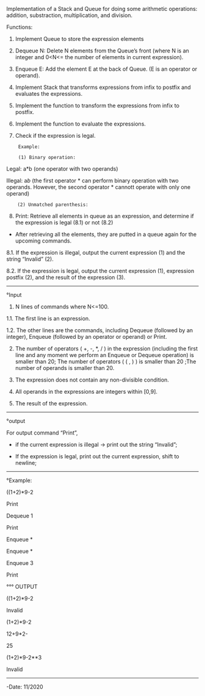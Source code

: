 Implementation of a Stack and Queue for doing some arithmetic operations: addition, substraction, multiplication, and division. 

Functions:

1. Implement Queue to store the expression elements

2. Dequeue N: Delete N elements from the Queue’s front (where N is an integer and 0<N<= the number of elements in current expression).

3. Enqueue E: Add the element E at the back of Queue. (E is an operator or operand).

4. Implement Stack that transforms expressions from infix to postfix and evaluates the expressions.

5. Implement the function to transform the expressions from infix to postfix.

6. Implement the function to evaluate the expressions.

7. Check if the expression is legal.

        Example:

        (1) Binary operation:

Legal: a*b (one operator with two operands)

Illegal: a*b* (the first operator * can perform binary operation with two operands. However, the second operator * cannott operate with only one operand)



        (2) Unmatched parenthesis:

               

8. Print: Retrieve all elements in queue as an expression, and determine if the expression is legal (8.1) or not (8.2)

- After retrieving all the elements, they are putted in a queue again for the upcoming commands.

8.1. If the expression is illegal, output the current expression (1) and the string “Invalid” (2).

8.2. If the expression is legal, output the current expression (1), expression postfix (2), and the result of the expression (3).

---------

°Input

1. N lines of commands where N<=100.

1.1. The first line is an expression.

1.2. The other lines are the commands, including Dequeue (followed by an integer), Enqueue (followed by an operator or operand) or Print.

2. The number of operators ( +, -, *, / ) in the expression (including the first line and any moment we perform an Enqueue or Dequeue operation) is smaller than 20; The number of operators ( ( , ) ) is smaller than 20 ;The number of operands is smaller than 20.

3. The expression does not contain any non-divisible condition.


4. All operands in the expressions are integers within [0,9].

5. The result of the expression.

-----------

°output

For output command “Print”, 
  
  - if the current expression is illegal -> print out the string “Invalid”;
  
  - If the expression is legal, print out the current expression, shift to newline;


--------------

°Example: 

((1+2)*9-2

Print

Dequeue 1

Print

Enqueue *

Enqueue *

Enqueue 3

Print

°°° OUTPUT

((1+2)*9-2

Invalid

(1+2)*9-2

12+9*2-

25

(1+2)*9-2**3

Invalid

---------

-Date: 11/2020
